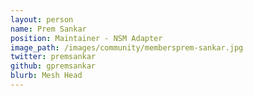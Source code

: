 ```yaml
---
layout: person
name: Prem Sankar
position: Maintainer - NSM Adapter
image_path: /images/community/membersprem-sankar.jpg
twitter: premsankar
github: gpremsankar
blurb: Mesh Head
---
```

